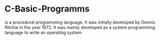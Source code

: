 # C-Basic-Programms

is a procedural programming language. It was initially developed by Dennis Ritchie in the year 1972. It was mainly developed as a system programming language to write an operating system. 

